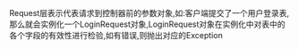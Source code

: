 ﻿Request层表示代表请求到控制器前的参数对象,如:客户端提交了一个用户登录表,那么就会实例化一个LoginRequest对象,LoginRequest对象在实例化中对表中的各个字段的有效性进行检验,如有错误,则抛出对应的Exception